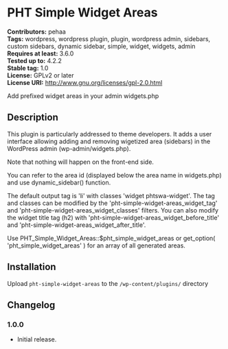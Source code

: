 # PHT Simple Widget Areas #
**Contributors:** pehaa  
**Tags:** wordpress, wordpress plugin, plugin, wordpress admin, sidebars, custom sidebars, dynamic sidebar, simple, widget, widgets, admin  
**Requires at least:** 3.6.0  
**Tested up to:** 4.2.2  
**Stable tag:** 1.0  
**License:** GPLv2 or later  
**License URI:** http://www.gnu.org/licenses/gpl-2.0.html  

Add prefixed widget areas in your admin widgets.php

## Description ##
This plugin is particularly addressed to theme developers. It adds a user interface allowing adding and removing wigetized area (sidebars) in the WordPress admin (wp-admin/widgets.php).

Note that nothing will happen on the front-end side.

You can refer to the area id (displayed below the area name in widgets.php) and use dynamic_sidebar() function.

The default output tag is 'li' with classes 'widget phtswa-widget'. The tag and classes can be modified by the 'pht-simple-widget-areas_widget_tag' and 'pht-simple-widget-areas_widget_classes' filters. You can also modify the widget title tag (h2) with 'pht-simple-widget-areas_widget_before_title' and 'pht-simple-widget-areas_widget_after_title'.


Use PHT_Simple_Widget_Areas::$pht_simple_widget_areas or get_option( 'pht_simple_widget_areas' ) for an array of all generated areas.

## Installation ##
Upload `pht-simple-widget-areas` to the `/wp-content/plugins/` directory

## Changelog ##
### 1.0.0 ###
* Initial release.